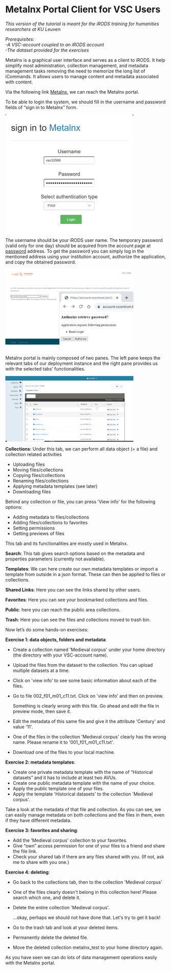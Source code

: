 # Metalnx Portal Client for VSC Users
*This version of the tutorial is meant for the iRODS training for humanities researchers at KU Leuven*

*Prerequisites:*  
*-A VSC-account coupled to an iRODS account*  
*-The dataset provided for the exercises*

Metalnx is a graphical user interface and serves as a client to iRODS. It help simplify most administration, collection management, and metadata management tasks removing the need to memorize the long list of iCommands. It allows users to manage content and metadata associated with content.

Via the following link [Metalnx](https://icts-p-hpc-metalnx.cloud.icts.kuleuven.be/metalnx/login/), we can reach the Metalnx portal. 

To be able to login the system, we should fill in the username and password fields of “sign in to Metalnx” form.

<img align="center" src="img/metalnx_login.png" width="400px">

The username should be your iRODS user name. The temporary password (valid only for one day) should be acquired from the account page at [password](https://vsc-passwd.icts.kuleuven.be) address. To get the password you can simply log in the mentioned address using your institution account, authorize the application, and copy the obtained password.

<img align="center" src="img/metalnx_password.png" width="400px">

Metalnx portal is mainly composed of two panes. The left pane keeps the relevant tabs of our deployment instance and the right pane provides us with the selected tabs’ functionalities.

<img align="center" src="img/metalnx_general.png" width="400px">

**Collections**: Under this tab, we can perform all data object (= a file) and collection related activities
 
- Uploading files  
- Moving files/collections  
- Copying files/collections  
- Renaming files/collections  
- Applying metadata templates (see later)  
- Downloading files  

Behind any collection or file, you can press 'View info' for the following options:

- Adding metadata to files/collections  
- Adding files/collections to favorites  
- Setting permissions  
- Getting previews of files  

This tab and its functionalities are mostly used in Metalnx.

**Search**: This tab gives search options based on the metadata and properties parameters (currently not available).

**Templates**: We can here create our own metadata templates or import a template from outside in a json format. These can then be applied to files or collections.

**Shared Links**: Here you can see the links shared by other users.

**Favorites**: Here you can see your bookmarked collections and files.

**Public**: here you can reach the public area collections.

**Trash**: Here you can see the files and collections moved to trash bin.

Now let’s do some hands-on exercises:

**Exercise 1: data objects, folders and metadata**:

- Create a collection named 'Medieval corpus' under your home directory (the directory with your VSC-account name).
- Upload the files from the dataset to the collection. You can upload multiple datasets at a time.
- Click on 'view info' to see some basic information about each of the files.
- Go to file 002_f01_m01_c11.txt. Click on 'view info' and then on preview.

  Something is clearly wrong  with this file. Go ahead and edit the file in preview mode, then save it.
  
- Edit the metadata of this same file and give it the attribute 'Century' and value '11'.
- One of the files in the collection 'Medieval corpus' clearly has the wrong name. Please rename it to '001_f01_m01_c11.txt'.
- Download one of the files to your local machine.

 **Exercise 2: metadata templates**:

- Create one private metadata template with the name of “Historical datasets” and it has to include at least two AVUs.
- Create one public metadata template with the name of your choice.
- Apply the public template one of your files.
- Apply the template 'Historical datasets' to the collection 'Medieval corpus'.

Take a look at the metadata of that file and collection. As you can see, we can easily manage metadata on both collections and the files in them, even if they have different metadata.

**Exercise 3: favorites and sharing**:

- Add the 'Medieval corpus' collection to your favorites.
- Give “own” access permission for one of your files to a friend and share the file link.
- Check your shared tab if there are any files shared with you. (If not, ask me to share with you one.)

**Exercise 4: deleting**:
- Go back to the collections tab, then to the collection 'Medieval corpus'
- One of the files clearly doesn't belong in this collection here! Please search which one, and delete it. 
- Delete the entire collection 'Medieval corpus'.

  ...okay, perhaps we should not have done that. Let's try to get it back!
  
- Go to the trash tab and look at your deleted items.
- Permanently delete the deleted file.
- Move the deleted collection metalnx_test to your home directory again.

As you have seen we can do lots of data management operations easily with the Metalnx portal.

